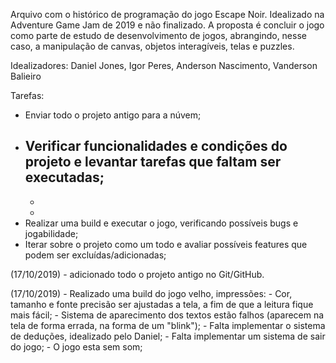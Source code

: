Arquivo com o histórico de programação do jogo Escape Noir. Idealizado na Adventure Game Jam de 2019 e não finalizado. A proposta é concluir o jogo como parte de estudo de desenvolvimento de jogos, abrangindo, nesse caso, a manipulação de canvas, objetos interagíveis, telas e puzzles.

Idealizadores: Daniel Jones, Igor Peres, Anderson Nascimento, Vanderson Balieiro

Tarefas:

- Enviar todo o projeto antigo para a núvem;
- Verificar funcionalidades e condições do projeto e levantar tarefas que faltam ser executadas;
  -
  -
  -
- Realizar uma build e executar o jogo, verificando possíveis bugs e jogabilidade;
- Iterar sobre o projeto como um todo e avaliar possíveis features que podem ser excluídas/adicionadas;

(17/10/2019) - adicionado todo o projeto antigo no Git/GitHub.

(17/10/2019) - Realizado uma build do jogo velho, impressões:
    - Cor, tamanho e fonte precisão ser ajustadas a tela, a fim de que a leitura fique mais fácil;
    - Sistema de aparecimento dos textos estão falhos (aparecem na tela de forma errada, na forma de um "blink");
    - Falta implementar o sistema de deduções, idealizado pelo Daniel;
    - Falta implementar um sistema de sair do jogo;
    - O jogo esta sem som;
